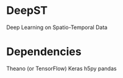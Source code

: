 DeepST
======
Deep Learning on Spatio-Temporal Data


Dependencies
============
Theano (or TensorFlow)
Keras
h5py
pandas